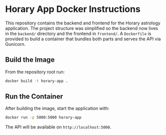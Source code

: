 # Horary App Docker Instructions

This repository contains the backend and frontend for the Horary astrology application. The project structure was simplified so the backend now lives in the `backend/` directory and the frontend in `frontend/`. A `Dockerfile` is provided to build a container that bundles both parts and serves the API via Gunicorn.

## Build the Image

From the repository root run:

```bash
docker build -t horary-app .
```

## Run the Container

After building the image, start the application with:

```bash
docker run -p 5000:5000 horary-app
```

The API will be available on `http://localhost:5000`.
